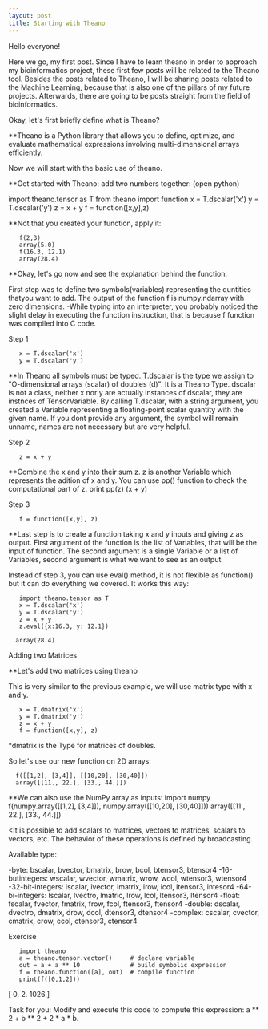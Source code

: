 ```yaml
---
layout: post
title: Starting with Theano
---
```



Hello everyone!

Here we go, my first post. Since I have to learn theano in order to approach my bioinformatics project, these first few posts will be related to the Theano tool.
Besides the posts related to Theano, I will be sharing posts related to the Machine Learning, because that is also one of the pillars of my future projects. Afterwards, there are going to be posts straight from the field of bioinformatics. 


Okay, let's first briefly define what is Theano?

**Theano is a Python library that allows you to define, optimize, and evaluate mathematical expressions involving multi-dimensional arrays efficiently. 

Now we will start with the basic use of theano.

**Get started with Theano: add two numbers together: (open python)

import theano.tensor as T
       from theano import function
       x = T.dscalar('x')
       y = T.dscalar('y')
       z = x + y
       f = function([x,y],z)

**Not that you created your function, apply it:

       f(2,3)
       array(5.0)
       f(16.3, 12.1)
       array(28.4)

**Okay, let's go now and see the explanation behind the function.

First step was to define two symbols(variables) representing the quntities thatyou want to add. The output of the function f is numpy.ndarray with zero dimensions. 
-While typing into an interpreter, you probably noticed the slight delay in executing the function instruction, that is because f function was compiled into C code.

Step 1 

       x = T.dscalar('x')
       y = T.dscalar('y')
**In Theano all symbols must be typed. T.dscalar is the type we assign to "O-dimensional arrays (scalar) of doubles (d)". It is a Theano Type.
dscalar is not a class, neither x nor y are actually instances of dscalar, they are instnces of TensorVariable. 
By calling T.dscalar, with a string argument, you created a Variable representing a floating-point scalar quantity with the given name. If you dont provide any argument, the symbol will remain unname, names are not necessary but are very helpful. 

Step 2

       z = x + y
**Combine the x and y into their sum z.
z is another Variable which represents the adition of x and y. You can use pp() function to check the computational part of z. 
       print pp(z)
       (x + y)

Step 3

       f = function([x,y], z)
**Last step is to create a function taking x and y inputs and giving z as output. First argument of the function is the list of Variables, that will be the input of function. The second argument is a single Variable or a list of Variables, second argument is what we want to see as an output. 

<Extra>
Instead of step 3, you can use eval() method, it is not flexible as function() but it can do everything we covered.
It works this way:

       import theano.tensor as T
       x = T.dscalar('x')
       y = T.dscalar('y')
       z = x + y
       z.eval({x:16.3, y: 12.1})

      array(28.4)


Adding two Matrices

**Let's add two matrices using theano

This is very similar to the previous example, we will use matrix type with x and y.

       x = T.dmatrix('x')
       y = T.dmatrix('y')
       z = x + y
       f = function([x,y], z)

*dmatrix is the Type for matrices of doubles. 

So let's use our new function on 2D arrays:

      f([[1,2], [3,4]], [[10,20], [30,40]])
      array([[11., 22.], [33., 44.]])

**We can also use the NumPy array as inputs:
       import numpy
       f(numpy.array([[1,2], [3,4]]), numpy.array([[10,20], [30,40]]))
       array([[11., 22.], [33., 44.]])

<It is possible to add scalars to matrices, vectors to matrices, scalars to vectors, etc. The behavior of these operations is defined by broadcasting. 

Available type:

-byte: bscalar, bvector, bmatrix, brow, bcol, btensor3, btensor4
-16-butintegers: wscalar, wvector, wmatrix, wrow, wcol, wtensor3, wtensor4
-32-bit-integers: iscalar, ivector, imatrix, irow, icol, itensor3, intesor4
-64-bi-integers: lscalar, lvectro, lmatric, lrow, lcol, ltensor3, ltensor4
-float: fscalar, fvector, fmatrix, frow, fcol, ftensor3, ftensor4
-double: dscalar, dvectro, dmatrix, drow, dcol, dtensor3, dtensor4
-complex: cscalar, cvector, cmatrix, crow, ccol, ctensor3, ctensor4

Exercise

       import theano
       a = theano.tensor.vector()     # declare variable
       out = a + a ** 10              # build symbolic expression
       f = theano.function([a], out)  # compile function
       print(f([0,1,2]))

[  0.   2.  1026.]

Task for you:
Modify and execute this code to compute this expression: a ** 2 + b ** 2 + 2 * a * b.
